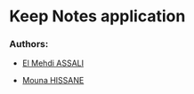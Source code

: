 # Keep Notes application

### Authors:

- [El Mehdi ASSALI](https://www.linkedin.com/in/assalielmehdi)

- [Mouna HISSANE](https://www.linkedin.com)
